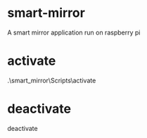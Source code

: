 # smart-mirror
A smart mirror application run on raspberry pi

# activate
.\smart_mirror\Scripts\activate  

# deactivate
deactivate
